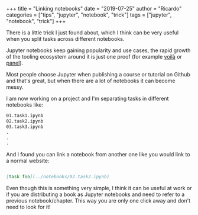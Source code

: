 +++
title = "Linking notebooks"
date = "2019-07-25"
author = "Ricardo"
categories = ["tips", "jupyter", "notebook", "trick"]
tags = ["jupyter", "notebook", "trick"]
+++


There is a little trick I just found about, which I think can be very useful when you split tasks across different notebooks.
<!--more-->

Jupyter notebooks keep gaining popularity and use cases, the rapid growth of the tooling ecosystem around it is just one proof (for example [voilà](https://github.com/QuantStack/voila) or [panel](https://panel.pyviz.org/)).

Most people choose Jupyter when publishing a course or tutorial on Github and that's great, but when there are a lot of notebooks it can become messy.

I am now working on a project and I'm separating tasks in different notebooks like:

```markdown
01.task1.ipynb
02.task2.ipynb
03.task3.ipynb
.
.
.
```

And I found you can link a notebook from another one like you would link to a normal website:

```markdown

[task foo](../notebooks/02.task2.ipynb)
```

Even though this is something very simple, I think it can be useful at work or if you are distributing a book as Jupyter notebooks and need to refer to a previous notebook/chapter. This way you are only one click away and don't need to look for it!
